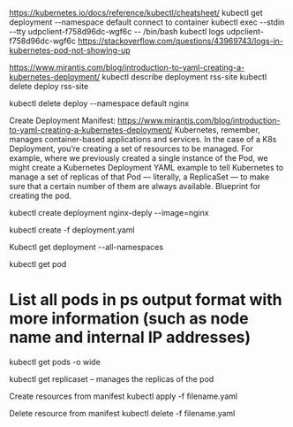 https://kubernetes.io/docs/reference/kubectl/cheatsheet/
kubectl get deployment --namespace default
connect to container
kubectl exec --stdin --tty udpclient-f758d96dc-wgf6c -- /bin/bash
kubectl logs udpclient-f758d96dc-wgf6c
https://stackoverflow.com/questions/43969743/logs-in-kubernetes-pod-not-showing-up

https://www.mirantis.com/blog/introduction-to-yaml-creating-a-kubernetes-deployment/
kubectl describe deployment rss-site
kubectl delete deploy rss-site

kubectl delete deploy --namespace default nginx


Create Deployment 
Manifest: https://www.mirantis.com/blog/introduction-to-yaml-creating-a-kubernetes-deployment/ 
Kubernetes, remember, manages container-based applications and services. In the case of a K8s Deployment, you’re creating a set of resources to be managed. For example, where we previously created a single instance of the Pod, we might create a Kubernetes Deployment YAML example to tell Kubernetes to manage a set of replicas of that Pod — literally, a ReplicaSet — to make sure that a certain number of them are always available.
Blueprint for creating the pod. 

kubectl create deployment nginx-deply --image=nginx 

kubectl create -f deployment.yaml



Kubectl get deployment --all-namespaces

kubectl get pod 
# List all pods in ps output format with more information (such as node name and internal IP addresses)
kubectl get pods -o wide


kubectl get replicaset – manages the replicas of the pod 

Create resources from manifest
kubectl apply -f filename.yaml

Delete resource from manifest
kubectl delete -f filename.yaml
